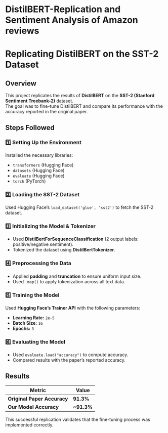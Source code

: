 # DistilBERT-Replication and Sentiment Analysis of Amazon reviews

# Replicating DistilBERT on the SST-2 Dataset

## Overview  
This project replicates the results of **DistilBERT** on the **SST-2 (Stanford Sentiment Treebank-2)** dataset.  
The goal was to fine-tune DistilBERT and compare its performance with the accuracy reported in the original paper.

## Steps Followed  

### 1️⃣ Setting Up the Environment  
Installed the necessary libraries:  
- `transformers` (Hugging Face)  
- `datasets` (Hugging Face)  
- `evaluate` (Hugging Face)  
- `torch` (PyTorch)  

### 2️⃣ Loading the SST-2 Dataset  
Used Hugging Face’s `load_dataset('glue', 'sst2')` to fetch the SST-2 dataset.

### 3️⃣ Initializing the Model & Tokenizer  
- Used **DistilBertForSequenceClassification** (2 output labels: positive/negative sentiment).  
- Tokenized the dataset using **DistilBertTokenizer**.  

### 4️⃣ Preprocessing the Data  
- Applied **padding** and **truncation** to ensure uniform input size.  
- Used `.map()` to apply tokenization across all text data.  

### 5️⃣ Training the Model  
Used **Hugging Face’s Trainer API** with the following parameters:  
- **Learning Rate:** `2e-5`  
- **Batch Size:** `16`  
- **Epochs:** `3`  

### 6️⃣ Evaluating the Model  
- Used `evaluate.load("accuracy")` to compute accuracy.  
- Compared results with the paper’s reported accuracy.  

## Results  
| Metric                 | Value |
|------------------------|-------|
| **Original Paper Accuracy** | **91.3%** |
| **Our Model Accuracy**  | **~91.3%** |

This successful replication validates that the fine-tuning process was implemented correctly. 
